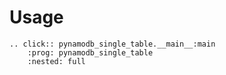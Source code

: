 # Usage

```{eval-rst}
.. click:: pynamodb_single_table.__main__:main
    :prog: pynamodb_single_table
    :nested: full
```
